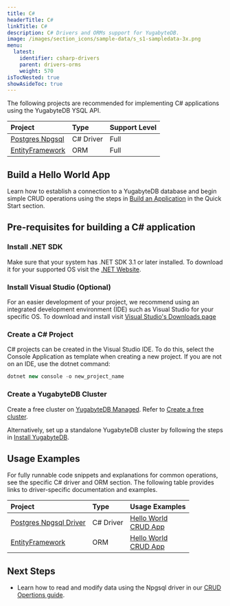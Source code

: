 ```yaml
---
title: C#
headerTitle: C#
linkTitle: C#
description: C# Drivers and ORMs support for YugabyteDB.
image: /images/section_icons/sample-data/s_s1-sampledata-3x.png
menu:
  latest:
    identifier: csharp-drivers
    parent: drivers-orms
    weight: 570
isTocNested: true
showAsideToc: true
---
```

The following projects are recommended for implementing C# applications using the YugabyteDB YSQL API.

| Project | Type | Support Level |
| :------ | :--- | :------------ |
| [Postgres Npgsql](postgres-npgsql) | C# Driver | Full |
| [EntityFramework](entityframework) | ORM |  Full |

## Build a Hello World App

Learn how to establish a connection to a YugabyteDB database and begin simple CRUD operations using the steps in [Build an Application](/latest/quick-start/build-apps/csharp/ysql) in the Quick Start section.

## Pre-requisites for building a C# application

### Install .NET SDK

Make sure that your system has .NET SDK 3.1 or later installed. To download it for your supported OS visit the [.NET Website](https://dotnet.microsoft.com/en-us/download).

### Install Visual Studio (Optional)

For an easier development of your project, we recommend using an integrated development environment (IDE) such as Visual Studio for your specific OS. To download and install visit [Visual Studio's Downloads page](https://visualstudio.microsoft.com/downloads/)

### Create a C# Project

C# projects can be created in the Visual Studio IDE. To do this, select the Console Application as template when creating a new project.
If you are not on an IDE, use the dotnet command:
```csharp
dotnet new console -o new_project_name
```

### Create a YugabyteDB Cluster

Create a free cluster on [YugabyteDB Managed](https://www.yugabyte.com/cloud/). Refer to [Create a free cluster](../../yugabyte-cloud/cloud-basics/create-clusters-free/).

Alternatively, set up a standalone YugabyteDB cluster by following the steps in [Install YugabyteDB](/latest/quick-start/install/macos).

## Usage Examples

For fully runnable code snippets and explanations for common operations, see the specific C# driver and ORM section. The following table provides links to driver-specific documentation and examples.

| Project | Type | Usage Examples |
| :------ | :--- | :------------- |
| [Postgres Npgsql Driver](/latest/reference/drivers/csharp/postgres-npgsql-reference/) | C# Driver | [Hello World](/latest/quick-start/build-apps/csharp/ysql) <br />[CRUD App](postgres-npgsql)
| [EntityFramework](entityframework) | ORM |  [Hello World](/latest/integrations/entity-framework) <br />[CRUD App](entityframework) |

## Next Steps

- Learn how to read and modify data using the Npgsql driver in our [CRUD Opertions guide](postgres-npgsql).

